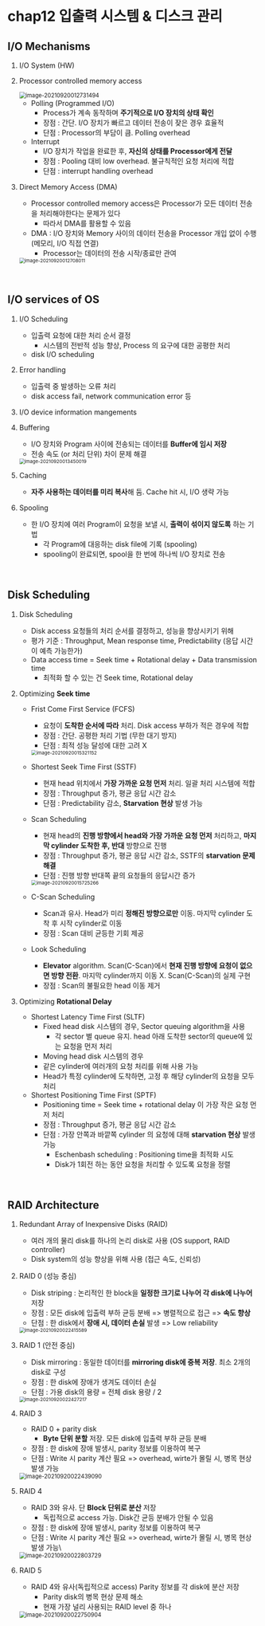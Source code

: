 # chap12 입출력 시스템 & 디스크 관리

## I/O Mechanisms

1. I/O System (HW)

2. Processor controlled memory access

   <img src="chap 12 입출력 시스템 & 디스크 관리.assets/image-20210920012731494.png" alt="image-20210920012731494" style="zoom:80%;" />

   - Polling (Programmed I/O)
     - Process가 계속 동작하며 **주기적으로 I/O 장치의 상태 확인** 
     - 장점 : 간단. I/O 장치가 빠르고 데이터 전송이 잦은 경우 효율적
     - 단점 : Processor의 부담이 큼. Polling overhead
   - Interrupt
     - I/O 장치가 작업을 완료한 후, **자신의 상태를 Processor에게 전달**
     - 장점 : Pooling 대비 low overhead. 불규칙적인 요청 처리에 적합
     - 단점 : interrupt handling overhead

3. Direct Memory Access (DMA)

   - Processor controlled memory access은 Processor가 모든 데이터 전송을 처리해야한다는 문제가 있다
     - 따라서 DMA를 활용할 수 있음
   - DMA : I/O 장치와 Memory 사이의 데이터 전송을 Processor 개입 없이 수행 (메모리, I/O 직접 연결)
     - Processor는 데이터의 전송 시작/종료만 관여

   <img src="chap 12 입출력 시스템 & 디스크 관리.assets/image-20210920012708011.png" alt="image-20210920012708011" style="zoom:67%;" />

<br/>

## I/O services of OS

1. I/O Scheduling

   - 입출력 요청에 대한 처리 순서 결정
     - 시스템의 전반적 성능 향상, Process 의 요구에 대한 공평한 처리
   - disk I/O scheduling

2. Error handling

   - 입출력 중 발생하는 오류 처리
   - disk access fail, network communication error 등

3. I/O device information mangements

4. Buffering

   - I/O 장치와 Program 사이에 전송되는 데이터를 **Buffer에 임시 저장**
   - 전송 속도 (or 처리 단위) 차이 문제 해결

   <img src="chap 12 입출력 시스템 & 디스크 관리.assets/image-20210920013450019.png" alt="image-20210920013450019" style="zoom:67%;" />

5. Caching

   - **자주 사용하는 데이터를 미리 복사**해 둠. Cache hit 시, I/O 생략 가능

6. Spooling

   - 한 I/O 장치에 여러 Program이 요청을 보낼 시, **출력이 섞이지 않도록** 하는 기법
     - 각 Program에 대응하는 disk file에 기록 (spooling)
     - spooling이 완료되면, spool을 한 번에 하나씩 I/O 장치로 전송

<br/>

## Disk Scheduling

1. Disk Scheduling

   - Disk access 요청들의 처리 순서를 결정하고, 성능을 향상시키기 위해
   - 평가 기준 : Throughput, Mean response time, Predictability (응답 시간이 예측 가능한가)
   - Data access time = Seek time + Rotational delay + Data transmission time
     - 최적화 할 수 있는 건 Seek time, Rotational delay

2. Optimizing **Seek time**

   - Frist Come First Service (FCFS)

     - 요청이 **도착한 순서에 따라** 처리. Disk access 부하가 적은 경우에 적합
     - 장점 : 간단. 공평한 처리 기법 (무한 대기 방지)
     - 단점 : 최적 성능 달성에 대한 고려 X

     <img src="chap 12 입출력 시스템 & 디스크 관리.assets/image-20210920015321152.png" alt="image-20210920015321152" style="zoom:67%;" />

   - Shortest Seek Time First (SSTF)

     - 현재 head 위치에서 **가장 가까운 요청 먼저** 처리. 일괄 처리 시스템에 적합
     - 장점 : Throughput 증가, 평균 응답 시간 감소
     - 단점 : Predictability 감소, **Starvation 현상** 발생 가능

   - Scan Scheduling

     - 현재 head의 **진행 방향에서 head와 가장 가까운 요청 먼저** 처리하고, **마지막 cylinder 도착한 후, 반대** 방향으로 진행
     - 장점 : Throughput 증가, 평균 응답 시간 감소, SSTF의 **starvation 문제 해결**
     - 단점 : 진행 방향 반대쪽 끝의 요청들의 응답시간 증가

     <img src="chap 12 입출력 시스템 & 디스크 관리.assets/image-20210920015725266.png" alt="image-20210920015725266" style="zoom:67%;" />

   - C-Scan Scheduling

     - Scan과 유사. Head가 미리 **정해진 방향으로만** 이동. 마지막 cylinder 도착 후 시작 cylinder로 이동
     - 장점 : Scan 대비 균등한 기회 제공

   - Look Scheduling

     - **Elevator** algorithm. Scan(C-Scan)에서 **현재 진행 방향에 요청이 없으면 방향 전환**. 마지막 cylinder까지 이동 X. Scan(C-Scan)의 실제 구현
     - 장점 : Scan의 불필요한 head 이동 제거

3. Optimizing **Rotational Delay**

   - Shortest Latency Time First (SLTF)
     - Fixed head disk 시스템의 경우, Sector queuing algorithm을 사용
       - 각 sector 별 queue 유지. head 아래 도착한 sector의 queue에 있는 요청을 먼저 처리
     -  Moving head disk 시스템의 경우
       - 같은 cylinder에 여러개의 요청 처리를 위해 사용 가능
       - Head가 특정 cylinder에 도착하면, 고정 후 해당 cylinder의 요청을 모두 처리
   - Shortest Positioning Time First (SPTF)
     - Positioning time = Seek time + rotational delay 이 가장 작은 요청 먼저 처리
     - 장점 : Throughput 증가, 평균 응답 시간 감소
     - 단점 : 가장 안쪽과 바깥쪽 cylinder 의 요청에 대해 **starvation 현상** 발생 가능
       - Eschenbash scheduling : Positioning time을 최적화 시도
       - Disk가 1회전 하는 동안 요청을 처리할 수 있도록 요청을 정렬

<br/>

## RAID Architecture

1. Redundant Array of Inexpensive Disks (RAID)

   - 여러 개의 물리 disk를 하나의 논리 disk로 사용 (OS support, RAID controller)
   - Disk system의 성능 향상을 위해 사용 (접근 속도, 신뢰성)

2. RAID 0 (성능 중심)

   - Disk striping : 논리적인 한 block을 **일정한 크기로 나누어 각 disk에 나누어** 저장
   - 장점 : 모든 disk에 입출력 부하 균등 분배 => 병렬적으로 접근 => **속도 향상**
   - 단점 : 한 disk에서 **장애 시, 데이터 손실** 발생 => Low reliability

   <img src="chap 12 입출력 시스템 & 디스크 관리.assets/image-20210920022415589.png" alt="image-20210920022415589" style="zoom:67%;" />

3. RAID 1 (안전 중심)

   - Disk mirroring : 동일한 데이터를 **mirroring disk에 중복 저장**. 최소 2개의 disk로 구성
   - 장점 : 한 disk에 장애가 생겨도 데이터 손실
   - 단점 : 가용 disk의 용량 = 전체 disk 용량 / 2

   <img src="chap 12 입출력 시스템 & 디스크 관리.assets/image-20210920022427217.png" alt="image-20210920022427217" style="zoom:67%;" />

4. RAID 3

   - RAID 0 + parity disk
     - **Byte 단위 분할** 저장. 모든 disk에 입출력 부하 균등 분배
   - 장점 : 한 disk에 장애 발생시, parity 정보를 이용하여 복구
   - 단점 : Write 시 parity 계산 필요 => overhead, wirte가 몰릴 시, 병목 현상 발생 가능

   <img src="chap 12 입출력 시스템 & 디스크 관리.assets/image-20210920022439090.png" alt="image-20210920022439090" style="zoom: 80%;" />

5. RAID 4

   - RAID 3와 유사. 단 **Block 단위로 분산** 저장
     - 독립적으로 access 가능. Disk간 균등 분배가 안될 수 있음
   - 장점 : 한 disk에 장애 발생시, parity 정보를 이용하여 복구
   - 단점 : Write 시 parity 계산 필요 => overhead, wirte가 몰릴 시, 병목 현상 발생 가능\

   <img src="chap 12 입출력 시스템 & 디스크 관리.assets/image-20210920022803729.png" alt="image-20210920022803729" style="zoom:80%;" />

6. RAID 5

   - RAID 4와 유사(독립적으로 access) Parity 정보를 각 disk에 분산 저장
     - Parity disk의 병목 현상 문제 해소
     - 현재 가장 널리 사용되는 RAID level 중 하나

   <img src="chap 12 입출력 시스템 & 디스크 관리.assets/image-20210920022750904.png" alt="image-20210920022750904" style="zoom:80%;" />

